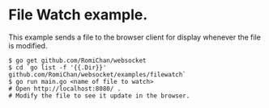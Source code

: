 # File Watch example.

This example sends a file to the browser client for display whenever the file is modified.

    $ go get github.com/RomiChan/websocket
    $ cd `go list -f '{{.Dir}}' github.com/RomiChan/websocket/examples/filewatch`
    $ go run main.go <name of file to watch>
    # Open http://localhost:8080/ .
    # Modify the file to see it update in the browser.
